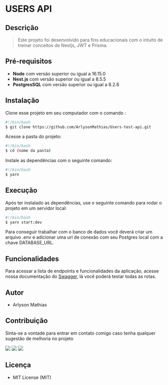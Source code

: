 # USERS API
## Descrição
 > Este projeto foi desenvolvido para fins educacionais com o intuito de treinar conceitos de Nestjs, JWT e Prisma.


## Pré-requisitos
- **Node** com versão superior ou igual a 16.15.0
- **Nest.js** com versão superior ou igual a 8.5.5
- **PostgresSQL** com versão superior ou igual a 8.2.6


## Instalação
Clone esse projeto em seu computador com o comando :
```bash
#!/bin/bash
$ git clone https://github.com/ArlysonMathias/Users-test-api.git
```

Acesse a pasta do projeto:

```bash
#!/bin/bash
$ cd (nome da pasta)
```

Instale as dependências com o seguinte comando:

```bash
#!/bin/bash
$ yarn
```

## Execução

Após ter instalado as dependências, use o seguinte comando para rodar o projeto em um servidor local:

```bash
#!/bin/bash
$ yarn start:dev
```
Para conseguir trabalhar com o banco de dados você deverá criar um arquivo .env e adicionar uma url de conexão com seu Postgres local com a chave DATABASE_URL.


## Funcionalidades

Para acessar a lista de endpoints e funcionalidades da aplicação, acesse nossa documentação do [Swagger](https://users-test-api-production.up.railway.app/docs), lá você poderá testar todas as rotas.

## Autor

- Arlyson Mathias

## Contribuição

Sinta-se a vontade para entrar em contato comigo caso tenha qualquer sugestão de melhoria no projeto

<div>
<a href="https://www.linkedin.com/in/arlyson-teixeira/" target="blank"><img src="https://img.shields.io/badge/-LinkedIn-%230077B5?style=for-the-badge&logo=linkedin&logoColor=white"></a>
<a href="https://instagram.com/arlysonmathias" target="_blank"><img src="https://img.shields.io/badge/-Instagram-%23E4405F?style=for-the-badge&logo=instagram&logoColor=white"></a>
<a href = "mailto:arlysonmathias96@gmail.com"><img src="https://img.shields.io/badge/Gmail-D14836?style=for-the-badge&logo=gmail&logoColor=white" target="_blank"></a>
</div>


## Licença

- MIT License (MIT)
